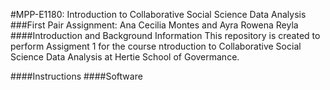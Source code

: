 #MPP-E1180: Introduction to Collaborative Social Science Data Analysis
###First Pair Assignment: Ana Cecilia Montes and Ayra Rowena Reyla 
####Introduction and Background Information
This repository is created to perform Assigment 1 for the course ntroduction to Collaborative Social Science Data Analysis at Hertie School of Govermance. 

####Instructions
####Software
